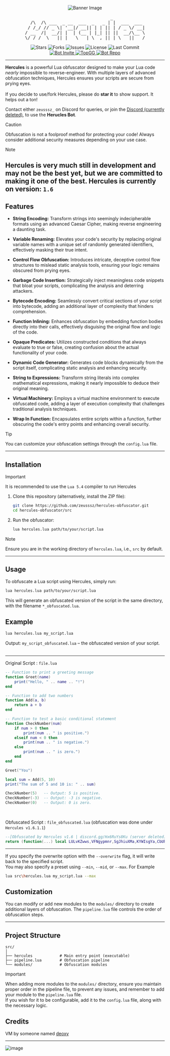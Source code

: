 <p align="center">
  <img src="https://github.com/user-attachments/assets/ff2ed207-c95e-45c3-831f-04a32675dbb5?size=32" alt="Banner Image" />
</p>
<pre align="center">
                                _            
  /\  /\ ___  _ __  ___  _   _ | |  ___  ___ 
 / /_/ // _ \| '__|/ __|| | | || | / _ \/ __|
/ __  /|  __/| |  | (__ | |_| || ||  __/\__ \
\/ /_/  \___||_|   \___| \__,_||_| \___||___/
</pre>
<p align="center">
  <img src="https://img.shields.io/github/stars/zeusssz/hercules-obfuscator?style=flat-square" alt="Stars" />
  <img src="https://img.shields.io/github/forks/zeusssz/hercules-obfuscator?style=flat-square" alt="Forks" />
  <img src="https://img.shields.io/github/issues/zeusssz/hercules-obfuscator?style=flat-square" alt="Issues" />
  <img src="https://img.shields.io/github/license/zeusssz/hercules-obfuscator?style=flat-square" alt="License" />
  <img src="https://img.shields.io/github/last-commit/zeusssz/hercules-obfuscator?style=flat-square" alt="Last Commit" />
  <br>
<a href="https://discord.com/oauth2/authorize?client_id=1293608330123804682">
 <img src="https://img.shields.io/badge/Add%20Bot-black?style=plastic&logo=discord&logoColor=rgb(255%2C%20255%2C%20255)" alt="Bot Invite">
</a>
<a href="https://top.gg/bot/1293608330123804682">
  <img src="https://top.gg/api/widget/servers/1293608330123804682.svg" alt="TopGG" />
</a>
<a href="https://github.com/Serpensin/DiscordBots-Hercules">
<img src="https://img.shields.io/badge/Discord%20Bot%20Repo-5865F2" alt="Bot Repo"/>
</a>
</p>

---
**Hercules** is a powerful Lua obfuscator designed to make your Lua code _nearly_ impossible to reverse-engineer. With multiple layers of advanced obfuscation techniques, Hercules ensures your scripts are secure from prying eyes.
<br>
<br>
If you decide to use/fork Hercules, please do **star it** to show support. It helps out a ton!
<br>

Contact either `zeusssz_` on Discord for queries, or join the [Discord (currently deleted)](https://discord.gg/7PnSq7HuJN), to use the **Herucles Bot**.
<br>

>[!CAUTION]
Obfuscation is not a foolproof method for protecting your code! Always consider additional security measures depending on your use case.

>[!NOTE]
Hercules is very much still in development and may not be the best yet, but we are committed to making it one of the best. Hercules is currently on version: `1.6`
---

## Features

- **String Encoding:** Transform strings into seemingly indecipherable formats using an advanced Caesar Cipher, making reverse engineering a daunting task.

- **Variable Renaming:** Elevates your code's security by replacing original variable names with a unique set of randomly generated identifiers, effectively masking their true intent.

- **Control Flow Obfuscation:** Introduces intricate, deceptive control flow structures to mislead static analysis tools, ensuring your logic remains obscured from prying eyes.

- **Garbage Code Insertion:** Strategically inject meaningless code snippets that bloat your scripts, complicating the analysis and deterring attackers.

- **Bytecode Encoding:** Seamlessly convert critical sections of your script into bytecode, adding an additional layer of complexity that hinders comprehension.

- **Function Inlining:** Enhances obfuscation by embedding function bodies directly into their calls, effectively disguising the original flow and logic of the code.

- **Opaque Predicates:** Utilizes constructed conditions that always evaluate to true or false, creating confusion about the actual functionality of your code.

- **Dynamic Code Generator:** Generates code blocks dynamically from the script itself, complicating static analysis and enhancing security.

- **String to Expressions:** Transform string literals into complex mathematical expressions, making it nearly impossible to deduce their original meaning.

- **Virtual Machinery:** Employs a virtual machine environment to execute obfuscated code, adding a layer of execution complexity that challenges traditional analysis techniques.

- **Wrap In Function:** Encapsulates entire scripts within a function, further obscuring the code's entry points and enhancing overall security.

>[!TIP]
>You can customize your obfuscation settings through the `config.lua` file.
---
## Installation

>[!IMPORTANT]
>It is recommended to use the `Lua 5.4` compiler to run Hercules

1. Clone this repository (alternatively, install the ZIP file):
    ```bash
    git clone https://github.com/zeusssz/hercules-obfuscator.git
    cd hercules-obfuscator/src
    ```

2. Run the obfuscator:
    ```bash
    lua hercules.lua path/to/your/script.lua
    ```
>[!NOTE]
>Ensure you are in the working directory of `hercules.lua`, i.e., `src` by default.

---

## Usage

To obfuscate a Lua script using Hercules, simply run:

```bash
lua hercules.lua path/to/your/script.lua
```

This will generate an obfuscated version of the script in the same directory, with the filename `*_obfuscated.lua`.

## Example

```bash
lua hercules.lua my_script.lua
```

Output:
`my_script_obfuscated.lua` – the obfuscated version of your script.
<br>
<br>

---
Original Script : `file.lua`
```lua
-- Function to print a greeting message
function Greet(name)
    print("Hello, " .. name .. "!")
end

-- Function to add two numbers
function Add(a, b)
    return a + b
end

-- Function to test a basic conditional statement
function CheckNumber(num)
    if num > 0 then
        print(num .. " is positive.")
    elseif num < 0 then
        print(num .. " is negative.")
    else
        print(num .. " is zero.")
    end
end

Greet("You")

local sum = Add(5, 10)
print("The sum of 5 and 10 is: " .. sum)

CheckNumber(5)   -- Output: 5 is positive.
CheckNumber(-3)  -- Output: -3 is negative.
CheckNumber(0)   -- Output: 0 is zero.
```
<br>

Obfuscated Script : `file_obfuscated.lua` (obfuscation was done under `Hercules v1.6.1.1`)
```lua
--[Obfuscated by Hercules v1.6 | discord.gg/Hx6RuYs8Ku (server deleted)]
return (function(...) local LULvKZwws,VFNgypmnr,SgJhiuXMa,KYWIsgYa,CbUhWnJMFL,OIJEOabg,VwkgXDdwyt,UhXcNKJBqteo,EeUiNBYECZl LULvKZwws=ipairs;VFNgypmnr=pairs;SgJhiuXMa=math.floor;KYWIsgYa=math.ldexp;CbUhWnJMFL=string.byte;OIJEOabg=string.char;VwkgXDdwyt=string.sub;UhXcNKJBqteo=table.concat;EeUiNBYECZl=table.unpack;hercules,v1,alpha,__,TNSUKtZeTLP="Protected By Hercules V1.6",function()end,true,1,0 local LuaFunc,WrapState,BcToState,gqnneaRQwArE;local IqYTmXOm=50 local JKIQaXlYSHN=select;local function DodtdDeP(TNSUKtZeTLP)return{}end;local XfSoGBtLlOKa=unpack or table.unpack local function Pack(...)return{gLOBLJrAz=JKIQaXlYSHN("#",...),...}end local function hJBjxXlnZ(nlRejAWSOC,RucRnBLVH,yLLLinqfaiEK,OepGTTbBc,EpFtYUUHXazw)for i=TNSUKtZeTLP,yLLLinqfaiEK - RucRnBLVH do EpFtYUUHXazw[OepGTTbBc+i]=nlRejAWSOC[RucRnBLVH+i]end end local function hnpgDrCljfw(VfHqDHlKZwv,qgAfPPbKrX)local kWbSKXNM=TNSUKtZeTLP local xXYuVpLPFoeT=__ while VfHqDHlKZwv>TNSUKtZeTLP and qgAfPPbKrX>TNSUKtZeTLP do if(VfHqDHlKZwv % 2==__)and(qgAfPPbKrX % 2==__)then kWbSKXNM=kWbSKXNM+xXYuVpLPFoeT end xXYuVpLPFoeT=xXYuVpLPFoeT*2 VfHqDHlKZwv=SgJhiuXMa(VfHqDHlKZwv/2)qgAfPPbKrX=SgJhiuXMa(qgAfPPbKrX/2)end return kWbSKXNM end local function SvrpWBsRsv(DQlCEeYLP,gLOBLJrAz)return DQlCEeYLP*2^gLOBLJrAz end local function kzAAZtcC(DQlCEeYLP,gLOBLJrAz)return SgJhiuXMa(DQlCEeYLP/2^gLOBLJrAz)end local function GRPqeOkD(VfHqDHlKZwv,qgAfPPbKrX)local kWbSKXNM=TNSUKtZeTLP local BQzrjiyzAmq=__ while VfHqDHlKZwv>TNSUKtZeTLP or qgAfPPbKrX>TNSUKtZeTLP do local dwkhwNXcleD=VfHqDHlKZwv % 2 local ugsLuMhKX=qgAfPPbKrX % 2 if dwkhwNXcleD==__ or ugsLuMhKX==__ then kWbSKXNM=kWbSKXNM+BQzrjiyzAmq end VfHqDHlKZwv=SgJhiuXMa(VfHqDHlKZwv/2)qgAfPPbKrX=SgJhiuXMa(qgAfPPbKrX/2)BQzrjiyzAmq=BQzrjiyzAmq*2 end return kWbSKXNM end local function FEGbdJFRbwIz(OesjstyO,mLiKyMpC)for i,uv in VFNgypmnr(OesjstyO)do if uv.mLiKyMpC>=mLiKyMpC then uv.m=uv.M[uv.mLiKyMpC];uv.M=uv;uv.mLiKyMpC="m" OesjstyO[i]=nil;end;end;end;local function cyTGqQECKrTi(OesjstyO,mLiKyMpC,EeoiWLMB)local nbLykzNc=OesjstyO[mLiKyMpC]if not nbLykzNc then nbLykzNc={mLiKyMpC=mLiKyMpC,M=EeoiWLMB}OesjstyO[mLiKyMpC]=nbLykzNc;end;return nbLykzNc;end;function sOuJicZHSj(mqVUGYpUKWb,rpYASbzNWG)local tpeONQMgfH,uXPZIEmiBGO=#rpYASbzNWG,{}local dEJladwwXuKY={}for i=1,tpeONQMgfH do dEJladwwXuKY[rpYASbzNWG:sub(i,i)]=i - 1 end for encoded_char in mqVUGYpUKWb:gmatch("[^x]+")do local gLOBLJrAz=0 for i=1,#encoded_char do gLOBLJrAz=gLOBLJrAz*tpeONQMgfH+dEJladwwXuKY[encoded_char:sub(i,i)]end uXPZIEmiBGO[#uXPZIEmiBGO+1]=OIJEOabg(gLOBLJrAz)end mqVUGYpUKWb=UhXcNKJBqteo(uXPZIEmiBGO)local icWdwWaakmqT=__ local function XdYFTRMqSp()local IHtOWLERC=CbUhWnJMFL(mqVUGYpUKWb,icWdwWaakmqT,icWdwWaakmqT)icWdwWaakmqT=icWdwWaakmqT+__ return IHtOWLERC;end;local function HiFfXRcqI()local NaaVlyzja,fVgLkeUU=CbUhWnJMFL(mqVUGYpUKWb,icWdwWaakmqT,icWdwWaakmqT+2)icWdwWaakmqT=icWdwWaakmqT+2;return(fVgLkeUU*256)+NaaVlyzja;end;local function MVQmlaxU()local NaaVlyzja,fVgLkeUU,IXKWOHHcMobk,DEtYJbMFZZ=CbUhWnJMFL(mqVUGYpUKWb,icWdwWaakmqT,icWdwWaakmqT+3)icWdwWaakmqT=icWdwWaakmqT+4;return(DEtYJbMFZZ*16777216)+(IXKWOHHcMobk*65536)+(fVgLkeUU*256)+NaaVlyzja;end;function gqnneaRQwArE()local KwYtejSsu={gLOBLJrAz=XdYFTRMqSp(),c=XdYFTRMqSp(),d=XdYFTRMqSp(),DQlCEeYLP={},D={},fddFqEuOjbyE={}}for i=__,MVQmlaxU()do local dZRhgqxbnAh=MVQmlaxU()local TuemBXJL=XdYFTRMqSp()local UimNsHqv=XdYFTRMqSp()local kUQtxTEsiOU={m=dZRhgqxbnAh,S=TuemBXJL,A=HiFfXRcqI()}local cJVnnTAbbOJt={qgAfPPbKrX=XdYFTRMqSp(),c=XdYFTRMqSp()}if(UimNsHqv==__)then kUQtxTEsiOU.OesjstyO=HiFfXRcqI()kUQtxTEsiOU.C=HiFfXRcqI()kUQtxTEsiOU.s=cJVnnTAbbOJt.qgAfPPbKrX==__ and kUQtxTEsiOU.OesjstyO>0xFF kUQtxTEsiOU.VfHqDHlKZwv=cJVnnTAbbOJt.c==__ and kUQtxTEsiOU.C>0xFF elseif(UimNsHqv==2)then kUQtxTEsiOU.F=MVQmlaxU()kUQtxTEsiOU.g=cJVnnTAbbOJt.qgAfPPbKrX==__ elseif(UimNsHqv==3)then kUQtxTEsiOU.f=MVQmlaxU()- 131071 end;KwYtejSsu.DQlCEeYLP[i]=kUQtxTEsiOU;end;for i=__,MVQmlaxU()do local UimNsHqv=XdYFTRMqSp()if(UimNsHqv==__)then KwYtejSsu.D[i - __]=(XdYFTRMqSp()~=TNSUKtZeTLP)elseif(UimNsHqv==3)then KwYtejSsu.D[i - __]=(function()local NVZSUcrb=MVQmlaxU()local zAtREAZeRT=MVQmlaxU()local gWtsuqhSy=__ local jinIUfAEjfmc=GRPqeOkD(SvrpWBsRsv(hnpgDrCljfw(zAtREAZeRT,0xFFFFF),32),NVZSUcrb);local RbIuSjGnMS=hnpgDrCljfw(kzAAZtcC(zAtREAZeRT,20),0x7FF)local yyaOzQeqUZM=(-__)^kzAAZtcC(zAtREAZeRT,31)if RbIuSjGnMS==TNSUKtZeTLP then if jinIUfAEjfmc==TNSUKtZeTLP then return yyaOzQeqUZM*TNSUKtZeTLP else RbIuSjGnMS=__ gWtsuqhSy=TNSUKtZeTLP end;elseif RbIuSjGnMS==2047 then if jinIUfAEjfmc==TNSUKtZeTLP then return yyaOzQeqUZM*(__/TNSUKtZeTLP)else return yyaOzQeqUZM*(TNSUKtZeTLP/TNSUKtZeTLP)end;end;return KYWIsgYa(yyaOzQeqUZM,RbIuSjGnMS - 1023)*(gWtsuqhSy+(jinIUfAEjfmc/(2^52)))end)()elseif(UimNsHqv==4)then KwYtejSsu.D[i - __]=(function()local chOPLSyU;local kIKgGQJboPUP=MVQmlaxU();if(kIKgGQJboPUP==TNSUKtZeTLP)then return;end;chOPLSyU=VwkgXDdwyt(mqVUGYpUKWb,icWdwWaakmqT,icWdwWaakmqT+kIKgGQJboPUP - __);icWdwWaakmqT=icWdwWaakmqT+kIKgGQJboPUP return chOPLSyU;end)()end end;for i=__,MVQmlaxU()do KwYtejSsu.fddFqEuOjbyE[i - __]=gqnneaRQwArE()end for TNSUKtZeTLP,v in LULvKZwws(KwYtejSsu.DQlCEeYLP)do if v.g then v.D=KwYtejSsu.D[v.F]else if v.s then v.A=KwYtejSsu.D[v.OesjstyO - 256]end;if v.VfHqDHlKZwv then v.C=KwYtejSsu.D[v.C - 256]end;end;end return KwYtejSsu end;return gqnneaRQwArE()end;function AMNSCtLhhZsb(GdEgXOiyeBK,GsyXGZBt,gLOBLJrAz)local DQlCEeYLP=GdEgXOiyeBK.DQlCEeYLP;local fddFqEuOjbyE=GdEgXOiyeBK.Z;local v=GdEgXOiyeBK.v;local wtgyutAm=-__;local NBIypScaTJj={}local EeoiWLMB=GdEgXOiyeBK.EeoiWLMB;local z=GdEgXOiyeBK.z;while alpha do local kUQtxTEsiOU=DQlCEeYLP[z]local S=kUQtxTEsiOU.S;z=z+__;if(S==1)then EeoiWLMB[kUQtxTEsiOU.A]=kUQtxTEsiOU.D elseif(S==2)then EeoiWLMB[kUQtxTEsiOU.A]=kUQtxTEsiOU.OesjstyO~=0 if kUQtxTEsiOU.C~=0 then z=z+1 end;elseif(S==4)then local edmCIHmZj=gLOBLJrAz[kUQtxTEsiOU.OesjstyO]EeoiWLMB[kUQtxTEsiOU.A]=edmCIHmZj.M[edmCIHmZj.mLiKyMpC]elseif(S==5)then EeoiWLMB[kUQtxTEsiOU.A]=GsyXGZBt[kUQtxTEsiOU.D]elseif(S==6)then local mLiKyMpC if kUQtxTEsiOU.VfHqDHlKZwv then mLiKyMpC=kUQtxTEsiOU.C;else mLiKyMpC=EeoiWLMB[kUQtxTEsiOU.C]end EeoiWLMB[kUQtxTEsiOU.A]=EeoiWLMB[kUQtxTEsiOU.OesjstyO][mLiKyMpC]elseif(S==7)then GsyXGZBt[kUQtxTEsiOU.D]=EeoiWLMB[kUQtxTEsiOU.A]elseif(S==0)then EeoiWLMB[kUQtxTEsiOU.A]=EeoiWLMB[kUQtxTEsiOU.OesjstyO];elseif(S==21)then local OesjstyO,C=kUQtxTEsiOU.OesjstyO,kUQtxTEsiOU.C;local WDtyZfbaTV,chOPLSyU=pcall(table.concat,EeoiWLMB,"",OesjstyO,C)if not WDtyZfbaTV then chOPLSyU=EeoiWLMB[OesjstyO]or "" for i=OesjstyO+1,C do chOPLSyU=chOPLSyU ..(EeoiWLMB[i]or EeoiWLMB[i - 1])end;end;EeoiWLMB[kUQtxTEsiOU.A]=chOPLSyU;elseif(S==22)then z=z+kUQtxTEsiOU.f elseif(S==23)then local Lhs,Rhs;if kUQtxTEsiOU.s then Lhs=kUQtxTEsiOU.A else Lhs=EeoiWLMB[kUQtxTEsiOU.OesjstyO]end if kUQtxTEsiOU.VfHqDHlKZwv then Rhs=kUQtxTEsiOU.C else Rhs=EeoiWLMB[kUQtxTEsiOU.C]end if(Lhs==Rhs)==(kUQtxTEsiOU.A~=0)then z=z+DQlCEeYLP[z].f end;z=z+1 elseif(S==24)then local Lhs,Rhs;if kUQtxTEsiOU.s then Lhs=kUQtxTEsiOU.A else Lhs=EeoiWLMB[kUQtxTEsiOU.OesjstyO]end if kUQtxTEsiOU.VfHqDHlKZwv then Rhs=kUQtxTEsiOU.C else Rhs=EeoiWLMB[kUQtxTEsiOU.C]end if(Lhs<Rhs)==(kUQtxTEsiOU.A~=0)then z=z+DQlCEeYLP[z].f end;z=z+1 elseif(S==26)then if(not EeoiWLMB[kUQtxTEsiOU.A])~=(kUQtxTEsiOU.C~=0)then z=z+DQlCEeYLP[z].f end z=z+1 elseif(S==12)then local Lhs,Rhs;if kUQtxTEsiOU.s then Lhs=kUQtxTEsiOU.A else Lhs=EeoiWLMB[kUQtxTEsiOU.OesjstyO]end if kUQtxTEsiOU.VfHqDHlKZwv then Rhs=kUQtxTEsiOU.C else Rhs=EeoiWLMB[kUQtxTEsiOU.C]end EeoiWLMB[kUQtxTEsiOU.A]=Lhs+Rhs elseif(S==28)then local A=kUQtxTEsiOU.A;local OesjstyO=kUQtxTEsiOU.OesjstyO;local C=kUQtxTEsiOU.C;local Params;if OesjstyO==0 then Params=wtgyutAm - A;else Params=OesjstyO - 1;end;local uAVYHNBIh=Pack(EeoiWLMB[A](XfSoGBtLlOKa(EeoiWLMB,A+1,A+Params)))local NUBNQhpF=uAVYHNBIh.gLOBLJrAz;if C==0 then wtgyutAm=A+NUBNQhpF - 1;else NUBNQhpF=C - 1;end;hJBjxXlnZ(uAVYHNBIh,1,NUBNQhpF,A,EeoiWLMB)elseif(S==36)then local nILfDpCJQ=fddFqEuOjbyE[kUQtxTEsiOU.F]local zMTdHzCGAf=nILfDpCJQ.gLOBLJrAz;local UvB;if zMTdHzCGAf~=0 then UvB=DodtdDeP(zMTdHzCGAf - 1)for i=1,zMTdHzCGAf do local swSvMNosKy=DQlCEeYLP[z+i - 1]if(swSvMNosKy.S==0)then UvB[i - 1]=cyTGqQECKrTi(NBIypScaTJj,swSvMNosKy.OesjstyO,EeoiWLMB)elseif(swSvMNosKy.S==4)then UvB[i - 1]=gLOBLJrAz[swSvMNosKy.OesjstyO]end;end;z=z+zMTdHzCGAf end;EeoiWLMB[kUQtxTEsiOU.A]=fXJlVDEVSMfK(nILfDpCJQ,GsyXGZBt,UvB)elseif(S==30)then local A=kUQtxTEsiOU.A;local OesjstyO=kUQtxTEsiOU.OesjstyO;local qgAfPPbKrX;if OesjstyO==0 then qgAfPPbKrX=wtgyutAm - A+1;else qgAfPPbKrX=OesjstyO - 1;end;FEGbdJFRbwIz(NBIypScaTJj,0)return XfSoGBtLlOKa(EeoiWLMB,A,A+qgAfPPbKrX - 1)end GdEgXOiyeBK.z=z;end;end;function fXJlVDEVSMfK(fddFqEuOjbyE,GsyXGZBt,wOAbslmL)local function Wrapped(...)local HHPcDUBdCRr=Pack(...)local EeoiWLMB=DodtdDeP(fddFqEuOjbyE.d)local v={qgAfPPbKrX=TNSUKtZeTLP,OesjstyO={}}hJBjxXlnZ(HHPcDUBdCRr,__,fddFqEuOjbyE.c,TNSUKtZeTLP,EeoiWLMB)if(fddFqEuOjbyE.c<HHPcDUBdCRr.gLOBLJrAz)then local PEAuPJIp=fddFqEuOjbyE.c+__ local qgAfPPbKrX=HHPcDUBdCRr.gLOBLJrAz - fddFqEuOjbyE.c;v.qgAfPPbKrX=qgAfPPbKrX;hJBjxXlnZ(HHPcDUBdCRr,PEAuPJIp,PEAuPJIp+qgAfPPbKrX - __,__,v.OesjstyO)end;local GdEgXOiyeBK={v=v,EeoiWLMB=EeoiWLMB,DQlCEeYLP=fddFqEuOjbyE.DQlCEeYLP,Z=fddFqEuOjbyE.fddFqEuOjbyE,z=__}return AMNSCtLhhZsb(GdEgXOiyeBK,GsyXGZBt,wOAbslmL)end;return Wrapped;end;fXJlVDEVSMfK(sOuJicZHSj("\62\120\62\120\88\120\85\120\62\120\62\120\62\120\95\120\62\120\62\120\62\120\95\120\42\120\62\120\62\120\62\120\62\120\62\120\62\120\62\120\62\120\123\120\42\62\120\62\120\62\120\123\120\42\120\62\120\62\120\62\120\62\120\62\120\62\120\42\120\62\120\91\120\95\62\120\95\120\95\62\120\91\120\51\120\62\120\62\120\62\120\62\120\63\120\62\120\95\120\62\120\42\88\120\62\120\62\120\62\120\88\120\95\120\42\120\62\120\42\120\62\120\62\120\62\120\62\120\62\120\42\89\120\42\62\120\51\62\120\62\120\89\120\42\120\42\120\62\120\62\120\42\120\42\120\62\120\42\120\42\120\95\42\120\95\62\120\62\120\62\120\42\120\95\120\95\120\62\120\42\120\62\120\95\120\62\120\62\120\62\120\51\42\120\51\62\120\62\120\62\120\42\120\95\120\51\120\62\120\42\120\62\120\51\120\62\120\62\120\62\120\42\53\120\95\62\120\95\62\120\42\120\53\120\42\120\42\120\62\120\62\120\62\120\51\120\62\120\95\120\62\120\61\120\95\62\120\51\62\120\62\120\61\120\42\120\62\120\62\120\42\120\42\120\42\120\62\120\95\120\42\120\91\120\42\62\120\62\120\95\62\120\91\120\51\120\62\120\62\120\62\120\62\120\42\120\62\120\95\120\62\120\42\42\120\62\120\42\120\62\120\42\120\95\120\42\120\62\120\42\120\62\120\82\120\62\120\62\120\62\120\91\120\62\120\51\41\120\42\46\120\91\120\51\120\62\120\62\120\62\120\62\120\51\84\120\51\46\120\42\120\62\120\95\120\62\120\95\62\120\62\120\95\120\42\120\62\120\62\120\62\120\62\120\42\120\62\120\62\120\62\120\91\120\95\62\120\51\78\120\42\46\120\91\120\51\120\62\120\62\120\62\120\62\120\51\76\120\51\46\120\42\120\62\120\42\58\120\62\120\62\120\62\120\58\120\95\120\42\120\62\120\62\120\62\120\62\120\62\120\62\120\62\120\42\52\120\42\62\120\42\120\62\120\52\120\95\120\42\120\62\120\42\120\62\120\88\120\62\120\62\120\62\120\42\58\120\42\62\120\62\120\62\120\58\120\95\120\42\120\62\120\62\120\62\120\42\120\62\120\62\120\62\120\42\52\120\95\62\120\42\120\62\120\52\120\95\120\42\120\62\120\42\120\62\120\89\120\62\120\62\120\62\120\42\58\120\95\62\120\62\120\62\120\58\120\95\120\42\120\62\120\62\120\62\120\95\120\62\120\62\120\62\120\42\52\120\51\62\120\42\120\62\120\52\120\95\120\42\120\62\120\42\120\62\120\52\120\62\120\62\120\62\120\42\88\120\42\62\120\42\120\62\120\88\120\95\120\42\120\62\120\42\120\62\120\88\120\62\120\62\120\62\120\95\42\120\62\120\95\120\62\120\42\120\95\120\95\120\62\120\42\120\62\120\64\120\62\120\62\120\62\120\42\53\120\42\62\120\62\120\42\120\53\120\42\120\42\120\62\120\62\120\62\120\95\120\62\120\42\120\62\120\42\88\120\95\62\120\42\120\62\120\88\120\95\120\42\120\62\120\42\120\62\120\89\120\62\120\62\120\62\120\95\42\120\42\62\120\95\120\62\120\42\120\95\120\95\120\62\120\42\120\62\120\75\120\62\120\62\120\62\120\51\42\120\95\62\120\95\120\62\120\42\120\95\120\51\120\62\120\42\120\62\120\63\120\62\120\62\120\62\120\42\53\120\95\62\120\95\62\120\42\120\53\120\42\120\42\120\62\120\62\120\62\120\51\120\62\120\95\120\62\120\95\88\120\51\62\120\95\120\62\120\88\120\95\120\95\120\62\120\42\120\62\120\60\120\62\120\62\120\62\120\51\42\120\62\120\51\120\62\120\42\120\95\120\51\120\62\120\42\120\62\120\90\120\62\120\62\120\62\120\62\120\42\120\95\62\120\62\120\62\120\42\120\82\120\62\120\62\120\62\120\42\120\62\120\62\120\62\120\51\77\120\62\120\95\42\120\42\120\77\120\42\120\51\120\62\120\62\120\62\120\51\120\62\120\82\120\62\120\95\53\120\42\62\120\62\120\42\120\53\120\42\120\95\120\62\120\62\120\62\120\95\120\62\120\42\120\62\120\95\88\120\51\62\120\42\120\62\120\88\120\95\120\95\120\62\120\42\120\62\120\52\120\62\120\62\120\62\120\51\42\120\42\62\120\95\120\62\120\42\120\95\120\51\120\62\120\42\120\62\120\75\120\62\120\62\120\62\120\95\53\120\42\62\120\62\120\42\120\53\120\42\120\95\120\62\120\62\120\62\120\95\120\62\120\42\120\62\120\95\88\120\51\62\120\42\120\62\120\88\120\95\120\95\120\62\120\42\120\62\120\52\120\62\120\62\120\62\120\51\42\120\42\62\120\51\120\62\120\42\120\95\120\51\120\62\120\42\120\62\120\67\120\62\120\62\120\62\120\95\53\120\42\62\120\62\120\42\120\53\120\42\120\95\120\62\120\62\120\62\120\95\120\62\120\42\120\62\120\95\88\120\51\62\120\42\120\62\120\88\120\95\120\95\120\62\120\42\120\62\120\52\120\62\120\62\120\62\120\51\42\120\95\62\120\62\120\62\120\42\120\95\120\51\120\62\120\42\120\62\120\95\120\62\120\62\120\62\120\95\53\120\42\62\120\62\120\42\120\53\120\42\120\95\120\62\120\62\120\62\120\95\120\62\120\42\120\62\120\44\120\62\120\95\62\120\62\120\44\120\42\120\62\120\62\120\62\120\62\120\42\120\62\120\62\120\62\120\126\120\62\120\62\120\62\120\82\120\82\120\62\120\62\120\62\120\42\59\120\42\72\120\42\84\120\42\81\120\82\120\89\120\62\120\62\120\62\120\42\76\120\42\72\120\42\66\120\42\58\120\42\36\120\42\59\120\51\120\62\120\62\120\62\120\62\120\62\120\62\120\62\120\62\120\51\120\62\120\62\120\62\120\62\120\62\120\62\120\51\47\120\46\120\51\120\62\120\62\120\62\120\62\120\62\120\42\83\120\42\49\120\42\62\120\82\120\88\120\62\120\62\120\62\120\42\52\120\42\76\120\42\125\120\42\125\120\42\84\120\82\120\51\120\62\120\62\120\62\120\42\42\120\42\58\120\42\58\120\82\120\60\120\62\120\62\120\62\120\42\51\120\42\81\120\42\125\120\42\37\120\42\70\120\42\126\120\42\33\120\42\59\120\42\57\120\42\125\120\42\76\120\82\120\51\120\62\120\62\120\62\120\42\124\120\42\36\120\42\33\120\51\120\62\120\62\120\62\120\62\120\62\120\62\120\35\120\42\62\120\51\120\62\120\62\120\62\120\62\120\62\120\62\120\58\120\42\62\120\82\120\88\120\62\120\62\120\62\120\42\47\120\42\76\120\42\69\120\42\66\120\42\84\120\82\120\61\120\62\120\62\120\62\120\42\35\120\42\81\120\42\125\120\83\120\42\71\120\42\33\120\42\59\120\83\120\42\36\120\42\93\120\83\120\33\120\83\120\42\72\120\42\66\120\42\58\120\83\120\54\120\47\120\83\120\42\69\120\42\71\120\55\120\51\120\62\120\62\120\62\120\62\120\62\120\62\120\64\120\51\62\120\51\120\62\120\62\120\62\120\62\120\42\120\88\120\52\120\62\120\62\120\62\120\42\88\120\62\120\62\120\62\120\88\120\95\120\42\120\62\120\42\120\62\120\62\120\62\120\62\120\62\120\95\42\120\42\62\120\62\120\62\120\42\120\95\120\95\120\62\120\42\120\62\120\42\120\62\120\62\120\62\120\51\62\120\62\120\62\120\62\120\62\120\42\120\51\120\62\120\62\120\62\120\62\120\62\120\62\120\62\120\42\120\95\42\120\62\120\62\120\42\120\95\120\82\120\62\120\42\120\62\120\95\120\62\120\62\120\62\120\95\77\120\62\120\42\120\42\120\77\120\42\120\95\120\62\120\62\120\62\120\95\120\62\120\82\120\62\120\42\53\120\42\62\120\62\120\42\120\53\120\42\120\42\120\62\120\62\120\62\120\95\120\62\120\42\120\62\120\44\120\62\120\95\62\120\62\120\44\120\42\120\62\120\62\120\62\120\62\120\42\120\62\120\62\120\62\120\51\120\62\120\62\120\62\120\82\120\88\120\62\120\62\120\62\120\42\47\120\42\76\120\42\69\120\42\66\120\42\84\120\82\120\89\120\62\120\62\120\62\120\42\64\120\42\125\120\42\40\120\42\40\120\42\36\120\40\120\82\120\42\120\62\120\62\120\62\120\72\120\62\120\62\120\62\120\62\120\62\120\95\120\51\120\51\120\62\120\62\120\62\120\95\90\120\42\62\120\62\120\62\120\90\120\42\120\95\120\62\120\42\120\42\120\62\120\62\120\42\120\62\120\95\44\120\62\120\62\120\42\120\44\120\42\120\95\120\62\120\62\120\62\120\95\120\62\120\62\120\62\120\44\120\62\120\95\62\120\62\120\44\120\42\120\62\120\62\120\62\120\62\120\42\120\62\120\62\120\62\120\62\120\62\120\62\120\62\120\62\120\62\120\62\120\62\120\62\120\42\120\82\120\91\120\62\120\62\120\62\120\74\120\62\120\62\120\95\62\120\74\120\42\120\62\120\62\120\42\120\42\120\62\120\42\120\62\120\62\120\91\120\42\62\120\42\120\95\62\120\91\120\51\120\62\120\62\120\62\120\62\120\88\120\62\120\95\120\62\120\42\88\120\42\62\120\62\120\62\120\88\120\95\120\42\120\62\120\42\120\62\120\42\120\62\120\62\120\62\120\95\62\120\62\120\62\120\62\120\62\120\42\120\95\120\62\120\62\120\62\120\62\120\62\120\62\120\62\120\51\42\120\95\62\120\62\120\62\120\42\120\95\120\51\120\62\120\42\120\62\120\95\120\62\120\62\120\62\120\95\77\120\51\62\120\62\120\42\120\77\120\42\120\95\120\62\120\62\120\62\120\95\120\62\120\51\120\62\120\42\53\120\42\62\120\62\120\42\120\53\120\42\120\42\120\62\120\62\120\62\120\95\120\62\120\42\120\62\120\91\120\62\120\51\120\95\62\120\91\120\51\120\62\120\62\120\62\120\62\120\90\120\62\120\95\120\62\120\74\120\62\120\42\62\120\62\120\74\120\42\120\62\120\62\120\42\120\42\120\62\120\62\120\62\120\42\120\91\120\42\62\120\42\120\95\62\120\91\120\51\120\62\120\62\120\62\120\62\120\88\120\62\120\95\120\62\120\42\88\120\42\62\120\62\120\62\120\88\120\95\120\42\120\62\120\42\120\62\120\42\120\62\120\62\120\62\120\95\62\120\62\120\62\120\62\120\62\120\42\120\95\120\62\120\62\120\62\120\62\120\62\120\62\120\62\120\51\42\120\51\62\120\62\120\62\120\42\120\95\120\51\120\62\120\42\120\62\120\51\120\62\120\62\120\62\120\95\77\120\51\62\120\62\120\42\120\77\120\42\120\95\120\62\120\62\120\62\120\95\120\62\120\51\120\62\120\42\53\120\42\62\120\62\120\42\120\53\120\42\120\42\120\62\120\62\120\62\120\95\120\62\120\42\120\62\120\91\120\62\120\42\120\95\62\120\91\120\51\120\62\120\62\120\62\120\62\120\82\120\62\120\95\120\62\120\42\88\120\42\62\120\62\120\62\120\88\120\95\120\42\120\62\120\42\120\62\120\42\120\62\120\62\120\62\120\95\62\120\62\120\62\120\62\120\62\120\42\120\95\120\62\120\62\120\62\120\62\120\62\120\62\120\62\120\51\42\120\62\120\42\120\62\120\42\120\95\120\51\120\62\120\42\120\62\120\82\120\62\120\62\120\62\120\95\77\120\51\62\120\62\120\42\120\77\120\42\120\95\120\62\120\62\120\62\120\95\120\62\120\51\120\62\120\42\53\120\42\62\120\62\120\42\120\53\120\42\120\42\120\62\120\62\120\62\120\95\120\62\120\42\120\62\120\44\120\62\120\95\62\120\62\120\44\120\42\120\62\120\62\120\62\120\62\120\42\120\62\120\62\120\62\120\88\120\62\120\62\120\62\120\51\120\62\120\62\120\62\120\62\120\62\120\62\120\62\120\62\120\82\120\88\120\62\120\62\120\62\120\42\47\120\42\76\120\42\69\120\42\66\120\42\84\120\82\120\67\120\62\120\62\120\62\120\83\120\42\69\120\42\71\120\83\120\42\47\120\42\36\120\42\71\120\42\69\120\42\84\120\42\69\120\42\73\120\42\125\120\66\120\82\120\67\120\62\120\62\120\62\120\83\120\42\69\120\42\71\120\83\120\42\66\120\42\125\120\42\96\120\42\72\120\42\84\120\42\69\120\42\73\120\42\125\120\66\120\82\120\75\120\62\120\62\120\62\120\83\120\42\69\120\42\71\120\83\120\42\55\120\42\125\120\42\76\120\42\36\120\66\120\62\120\62\120\62\120\62",">*_3RXY4@K?<ZC~8WV&D#M[=J|{O5+,0SH9%:}]`QEUF(;B$/6LGT!I21^7AN)P."),(getfenv and getfenv(0))or _ENV)() end)(...)
```
---

If you specify the overwrite option with the `--overwrite` flag, it will write back to the specified script.
<br>
You may also specify a preset using `--min`, `--mid`, or `--max`. For Example
```sh
lua src\hercules.lua my_script.lua --max
```

## Customization

You can modify or add new modules to the `modules/` directory to create additional layers of obfuscation. The `pipeline.lua` file controls the order of obfuscation steps.

---

## Project Structure

```
src/
│
├── hercules            # Main entry point (executable)
├── pipeline.lua        # Obfuscation pipeline
└── modules/            # Obfuscation modules  
```
>[!IMPORTANT]
>When adding more modules to the `modules/` directory, ensure you maintain proper order in the pipeline file, to prevent any issues, and remember to add your module to the `pipeline.lua` file.
<br>If you wish for it to be configurable, add it to the `config.lua` file, along with the necessary logic.

## Credits
VM by someone named [deoxy](https://github.com/deoxyrib0nucleid)

---
![image](https://github.com/user-attachments/assets/f0ee0abd-f4d5-4e6c-8801-07e32eec2ad9)

